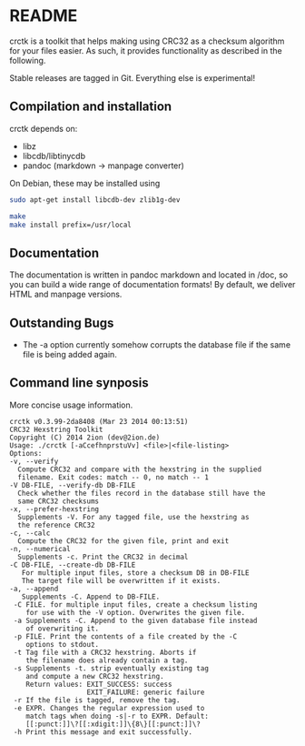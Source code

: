# README

crctk is a toolkit that helps making using CRC32 as a checksum algorithm
for your files easier. As such, it provides functionality as described
in the following.

Stable releases are tagged in Git. Everything else is experimental!

## Compilation and installation

crctk depends on:

- libz
- libcdb/libtinycdb
- pandoc (markdown -> manpage converter)

On Debian, these may be installed using
```sh
sudo apt-get install libcdb-dev zlib1g-dev
```

```sh
make
make install prefix=/usr/local
```

## Documentation

The documentation is written in pandoc markdown and located in /doc, so you can build a 
wide range of documentation formats! By default, we deliver HTML and manpage versions.


## Outstanding Bugs

* The -a option currently somehow corrupts the database file if
  the same file is being added again.

## Command line synposis

More concise usage information.

```
crctk v0.3.99-2da8408 (Mar 23 2014 00:13:51)
CRC32 Hexstring Toolkit
Copyright (C) 2014 2ion (dev@2ion.de)
Usage: ./crctk [-aCcefhnprstuVv] <file>|<file-listing>
Options:
-v, --verify
  Compute CRC32 and compare with the hexstring in the supplied
  filename. Exit codes: match -- 0, no match -- 1
-V DB-FILE, --verify-db DB-FILE
  Check whether the files record in the database still have the
  same CRC32 checksums
-x, --prefer-hexstring
  Supplements -V. For any tagged file, use the hexstring as
  the reference CRC32
-c, --calc
  Compute the CRC32 for the given file, print and exit
-n, --numerical
  Supplements -c. Print the CRC32 in decimal
-C DB-FILE, --create-db DB-FILE
   For multiple input files, store a checksum DB in DB-FILE
   The target file will be overwritten if it exists.
-a, --append
   Supplements -C. Append to DB-FILE.
 -C FILE. for multiple input files, create a checksum listing
    for use with the -V option. Overwrites the given file.
 -a Supplements -C. Append to the given database file instead
    of overwriting it.
 -p FILE. Print the contents of a file created by the -C
    options to stdout.
 -t Tag file with a CRC32 hexstring. Aborts if
    the filename does already contain a tag.
 -s Supplements -t. strip eventually existing tag
    and compute a new CRC32 hexstring.
    Return values: EXIT_SUCCESS: success
                   EXIT_FAILURE: generic failure
 -r If the file is tagged, remove the tag.
 -e EXPR. Changes the regular expression used to
    match tags when doing -s|-r to EXPR. Default:
    [[:punct:]]\?[[:xdigit:]]\{8\}[[:punct:]]\?
 -h Print this message and exit successfully.
 ```
